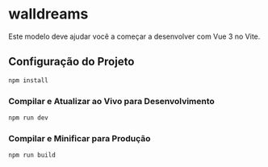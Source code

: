 # walldreams

Este modelo deve ajudar você a começar a desenvolver com Vue 3 no Vite.

## Configuração do Projeto

```sh
npm install
```

### Compilar e Atualizar ao Vivo para Desenvolvimento

```sh
npm run dev
```

### Compilar e Minificar para Produção

```sh
npm run build
```